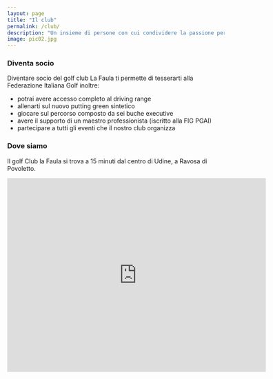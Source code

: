 ```yaml
---
layout: page
title: "Il club"
permalink: /club/
description: "Un insieme di persone con cui condividere la passione per questo bellissimo sport"
image: pic02.jpg
---
```


### Diventa socio

Diventare socio del golf club La Faula ti permette di tesserarti alla Federazione Italiana Golf inoltre:

* potrai avere accesso completo al driving range
* allenarti sul nuovo putting green sintetico
* giocare sul percorso composto da sei buche executive
* avere il supporto di un maestro professionista (iscritto alla FIG PGAI)
* partecipare a tutti gli eventi che il nostro club organizza


### Dove siamo

Il golf Club la Faula si trova a 15 minuti dal centro di  Udine, a Ravosa di Povoletto.
<div class="row">
<div class="col-md-4 col-md-offset-4">
<iframe src="https://www.google.com/maps/embed?pb=!1m18!1m12!1m3!1d62544.18812305778!2d13.292086252349879!3d46.148979391254734!2m3!1f0!2f0!3f0!3m2!1i1024!2i768!4f13.1!3m3!1m2!1s0x477a49c808607b71%3A0x18da5235707ee12!2sGolf+Club+La+Faula!5e0!3m2!1sit!2sit!4v1514389707855" width="600" height="450" frameborder="0" style="border:0" allowfullscreen></iframe>
</div>
</div>
